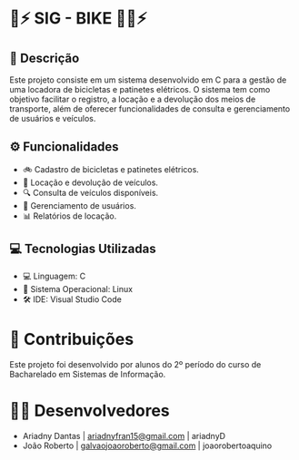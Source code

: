 # 🛴⚡ SIG - BIKE 🚴‍♀️⚡

## 📝 Descrição

Este projeto consiste em um sistema desenvolvido em C para a gestão de uma locadora de bicicletas e patinetes elétricos. O sistema tem como objetivo facilitar o registro, a locação e a devolução dos meios de transporte, além de oferecer funcionalidades de consulta e gerenciamento de usuários e veículos.

## ⚙️ Funcionalidades

- 🚲 Cadastro de bicicletas e patinetes elétricos.
- 🛴 Locação e devolução de veículos.
- 🔍 Consulta de veículos disponíveis.
- 👥 Gerenciamento de usuários.
- 📊 Relatórios de locação.

## 💻 Tecnologias Utilizadas

- 💻 Linguagem: C
- 🐧 Sistema Operacional: Linux
- 🛠️ IDE: Visual Studio Code

# 🤝 Contribuições

Este projeto foi desenvolvido por alunos do 2º período do curso de Bacharelado em Sistemas de Informação. 

# 👨‍💻 Desenvolvedores

- Ariadny Dantas | ariadnyfran15@gmail.com | ariadnyD
- João Roberto | galvaojoaoroberto@gmail.com | joaorobertoaquino